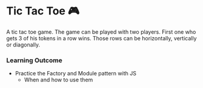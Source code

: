 # Tic Tac Toe 🎮

A tic tac toe game. The game can be played with two players. First one who gets 3 of his tokens in a row wins. Those rows can be horizontally, vertically or diagonally.

### Learning Outcome
- Practice the Factory and Module pattern with JS
  - When and how to use them